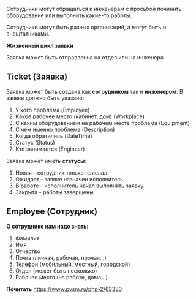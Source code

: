 


Сотрудники могут обращаться к инженерам с просьбой починить оборудование или выполнить какие-то работы. 

Сотрудники могут быть разных организаций, а могут быть и внештатниками.







**Жизненный цикл заявки**



Заявка может быть отправленна на отдел или на инженера



## Ticket (Заявка)

Заявка может быть создана как **сотрудником** так и **инженером**. 
В заявке должно быть указано:
1. У кого проблема (Employee)
2. Какое рабочее место (кабинет, дом) (Workplace)
3. С каким оборудованием на рабочем месте проблема (Equipment)
4. С чем именно проблема (Description)
5. Когда обратились (DateTime)
6. Статус (Status)
7. Кто занимается (Engineer)


Заявка может иметь **статусы**:
1. Новая - сотрудник только прислал
2. Ожидает - заявке назначен исполнитель
3. В работе - исполнитель начал выполнять заявку
4. Закрыта - работы завершены



## Employee (Сотрудник)

**О сотруднике нам надо знать:**
1. Фамилия
2. Имя
3. Отчество
4. Почта (личная, рабочая, прочая...)
5. Телефон (мобильный, местный, городской)
6. Отдел (может быть  несколько)
7. Рабочее место (на работе, дома...)
   







**Почитать**
https://www.pvsm.ru/php-2/63350